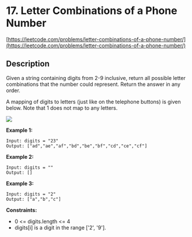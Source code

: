 # 17. Letter Combinations of a Phone Number

[https://leetcode.com/problems/letter-combinations-of-a-phone-number/](https://leetcode.com/problems/letter-combinations-of-a-phone-number/)

## Description

Given a string containing digits from 2-9 inclusive, return all possible letter combinations that the number could represent. Return the answer in any order.

A mapping of digits to letters (just like on the telephone buttons) is given below. Note that 1 does not map to any letters.

![](https://assets.leetcode.com/uploads/2022/03/15/1200px-telephone-keypad2svg.png)

**Example 1:**

    Input: digits = "23"
    Output: ["ad","ae","af","bd","be","bf","cd","ce","cf"]

**Example 2:**

    Input: digits = ""
    Output: []

**Example 3:**

    Input: digits = "2"
    Output: ["a","b","c"]


**Constraints:**

* 0 <= digits.length <= 4
* digits[i] is a digit in the range ['2', '9'].
